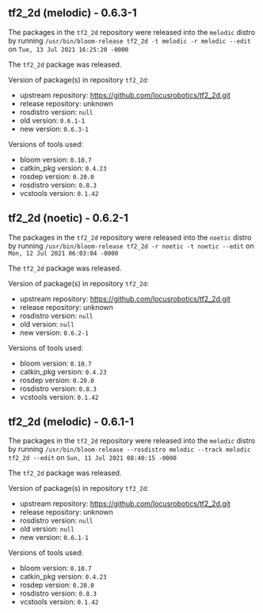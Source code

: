 ## tf2_2d (melodic) - 0.6.3-1

The packages in the `tf2_2d` repository were released into the `melodic` distro by running `/usr/bin/bloom-release tf2_2d -t melodic -r melodic --edit` on `Tue, 13 Jul 2021 16:25:20 -0000`

The `tf2_2d` package was released.

Version of package(s) in repository `tf2_2d`:

- upstream repository: https://github.com/locusrobotics/tf2_2d.git
- release repository: unknown
- rosdistro version: `null`
- old version: `0.6.1-1`
- new version: `0.6.3-1`

Versions of tools used:

- bloom version: `0.10.7`
- catkin_pkg version: `0.4.23`
- rosdep version: `0.20.0`
- rosdistro version: `0.8.3`
- vcstools version: `0.1.42`


## tf2_2d (noetic) - 0.6.2-1

The packages in the `tf2_2d` repository were released into the `noetic` distro by running `/usr/bin/bloom-release tf2_2d -r noetic -t noetic --edit` on `Mon, 12 Jul 2021 06:03:04 -0000`

The `tf2_2d` package was released.

Version of package(s) in repository `tf2_2d`:

- upstream repository: https://github.com/locusrobotics/tf2_2d.git
- release repository: unknown
- rosdistro version: `null`
- old version: `null`
- new version: `0.6.2-1`

Versions of tools used:

- bloom version: `0.10.7`
- catkin_pkg version: `0.4.23`
- rosdep version: `0.20.0`
- rosdistro version: `0.8.3`
- vcstools version: `0.1.42`


## tf2_2d (melodic) - 0.6.1-1

The packages in the `tf2_2d` repository were released into the `melodic` distro by running `/usr/bin/bloom-release --rosdistro melodic --track melodic tf2_2d --edit` on `Sun, 11 Jul 2021 08:40:15 -0000`

The `tf2_2d` package was released.

Version of package(s) in repository `tf2_2d`:

- upstream repository: https://github.com/locusrobotics/tf2_2d.git
- release repository: unknown
- rosdistro version: `null`
- old version: `null`
- new version: `0.6.1-1`

Versions of tools used:

- bloom version: `0.10.7`
- catkin_pkg version: `0.4.23`
- rosdep version: `0.20.0`
- rosdistro version: `0.8.3`
- vcstools version: `0.1.42`


